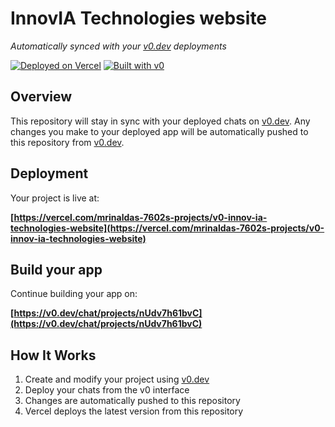 # InnovIA Technologies website

*Automatically synced with your [v0.dev](https://v0.dev) deployments*

[![Deployed on Vercel](https://img.shields.io/badge/Deployed%20on-Vercel-black?style=for-the-badge&logo=vercel)](https://vercel.com/mrinaldas-7602s-projects/v0-innov-ia-technologies-website)
[![Built with v0](https://img.shields.io/badge/Built%20with-v0.dev-black?style=for-the-badge)](https://v0.dev/chat/projects/nUdv7h61bvC)

## Overview

This repository will stay in sync with your deployed chats on [v0.dev](https://v0.dev).
Any changes you make to your deployed app will be automatically pushed to this repository from [v0.dev](https://v0.dev).

## Deployment

Your project is live at:

**[https://vercel.com/mrinaldas-7602s-projects/v0-innov-ia-technologies-website](https://vercel.com/mrinaldas-7602s-projects/v0-innov-ia-technologies-website)**

## Build your app

Continue building your app on:

**[https://v0.dev/chat/projects/nUdv7h61bvC](https://v0.dev/chat/projects/nUdv7h61bvC)**

## How It Works

1. Create and modify your project using [v0.dev](https://v0.dev)
2. Deploy your chats from the v0 interface
3. Changes are automatically pushed to this repository
4. Vercel deploys the latest version from this repository
